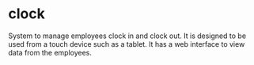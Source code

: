 # clock
System to manage employees clock in and clock out. It is designed to be used from a touch device such as a tablet. It has a web interface to view data from the employees.

